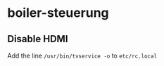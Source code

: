 # boiler-steuerung


## Disable HDMI
Add the line ```/usr/bin/tvservice -o``` to ```etc/rc.local```
